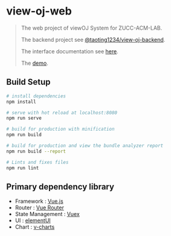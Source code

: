 # view-oj-web

> The web project of viewOJ System for ZUCC-ACM-LAB.
>
> The backend project see [@taoting1234/view-oj-backend](https://github.com/taoting1234/view-oj-backend).
>
> The interface documentation see [here](https://www.showdoc.cc/417895562132382).
>
> The [demo](http://viewoj.kealine.top/).

## Build Setup

``` bash
# install dependencies
npm install

# serve with hot reload at localhost:8080
npm run serve

# build for production with minification
npm run build

# build for production and view the bundle analyzer report
npm run build --report

# Lints and fixes files
npm run lint
```

## Primary dependency library

* Framework : [Vue.js](https://cn.vuejs.org/v2/guide/)
* Router : [Vue Router](https://router.vuejs.org/zh/)
* State Management : [Vuex ](https://vuex.vuejs.org/zh/)
* UI : [elementUI](https://element.eleme.cn/#/zh-CN/)
* Chart : [v-charts](https://v-charts.js.org/#/)
